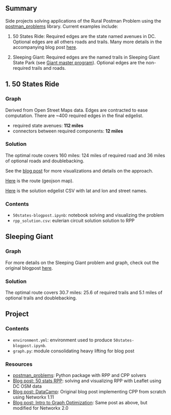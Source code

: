

## Summary 

Side projects solving applications of the Rural Postman Problem using the [postman_problems] library.  Current examples include:

1. 50 States Ride:  Required edges are the state named avenues in DC.  Optional edges are all others roads and trails.  Many more details in the 
accompanying blog post [here][rpp_blog_post].

2. Sleeping Giant: Required edges are the named trails in Sleeping Giant State Park (see [Giant master program]).  Optional edges are the non-required trails and roads.

## 1. 50 States Ride

### Graph

Derived from Open Street Maps data.  Edges are contracted to ease computation.  There are ~400 required edges in the final edgelist.

- required state avenues: **112 miles** 
- connectors between required components: **12 miles**


### Solution

The optimal route covers 160 miles: 124 miles of required road and 36 miles of optional roads and doublebacking.

See the [blog post][rpp_blog_post] for more visualizations and details on the approach. 

[Here][rpp_50states_solution.geojson] is the route (geojson map).

[Here][rpp_50states_solution_csv] is the solution edgelist CSV with lat and lon and street names.



### Contents

- `50states-blogpost.ipynb`: notebook solving and visualizing the problem 
- `rpp_solution.csv`: eulerian circuit solution solution to RPP


## Sleeping Giant

### Graph 
 
For more details on the Sleeping Giant problem and graph, check out the original blogpost [here][Blog post: Intro to Graph Optimization]. 
 
### Solution

The optimal route covers 30.7 miles: 25.6 of required trails and 5.1 miles of optional trails and doublebacking.


## Project

### Contents

- `environment.yml`: environment used to produce `50states-blogpost.ipynb`. 
- `graph.py`: module consolidating heavy lifting for blog post

### Resources

- [postman_problems]: Python package with RPP and CPP solvers
- [Blog post: 50 stats RPP][rpp_blog_post]: solving and visualizing RPP with Leaflet using DC OSM data
- [Blog post: DataCamp]: Original blog post implementing CPP from scratch using Networkx 1.11
- [Blog post: Intro to Graph Optimization]: Same post as above, but modified for Networkx 2.0 



[rpp_50states_solution.geojson]: https://github.com/brooksandrew/50states/blob/master/50states/maps/rpp_solution.geojson
[postman_problems]: https://github.com/brooksandrew/postman_problems

[rpp_50states_solution_csv]: https://github.com/brooksandrew/50states/blob/master/50states/rpp_solution.csv
[Blog post: DataCamp]: https://www.datacamp.com/community/tutorials/networkx-python-graph-tutorial
[Blog post: Intro to Graph Optimization]: http://brooksandrew.github.io/simpleblog/articles/intro-to-graph-optimization-solving-cpp/

[rpp_blog_post]: http://brooksandrew.github.io/simpleblog/articles/fifty-states-rural-postman-problem/
[Giant master program]: http://www.sgpa.org/hikes/masters.html